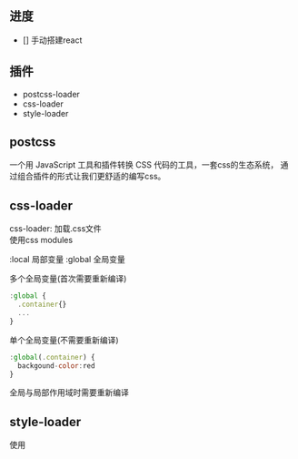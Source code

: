 ## 进度
- [] 手动搭建react

## 插件
- postcss-loader
- css-loader
- style-loader

## postcss
一个用 JavaScript 工具和插件转换 CSS 代码的工具，一套css的生态系统，
通过组合插件的形式让我们更舒适的编写css。
## css-loader
css-loader: 加载.css文件  
使用css modules 

:local 局部变量
:global 全局变量

多个全局变量(首次需要重新编译)
```js
:global {
  .container{}
  ...
}
```
单个全局变量(不需要重新编译)
```js
:global(.container) {
  backgound-color:red
}
```

全局与局部作用域时需要重新编译
## style-loader
使用<style>将css-loader内部样式注入到我们的HTML页面  

## 自动刷新页面 
react-hot-loader  
**注意:这里Chrome版本较高的时候,会有跨域问题（题外话包括rn也会出现该问题）安装cors浏览器插件，添加目标域名即可**

## babel7
@babel/plugin-proposal-decorators 装饰器 
@babel/plugin-proposal-class-properties 支持箭头函数
@babel/plugin-syntax-dynamic-import 动态导入